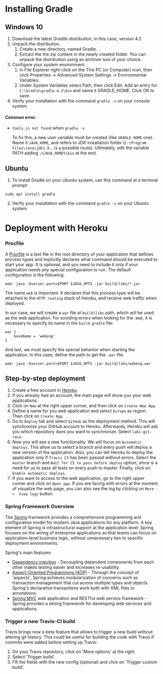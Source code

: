 # Installing Gradle

## Windows 10
1. Download the latest Gradlle distribution, in this case, version 4.2
1. Unpack the distribution.
	1. Create a new directory, named Gradle.
	1. Extract the the zip content in the newly created folder. You can unpack the distribution using an archiver tool of your choice.
1. Configure your system environment.
	1. In File Explorer right-click on the This PC (or Computer)  icon, then click Properties -> Advanced System Settings -> Environmental Variables.
	1. Under System Variables select Path, then click Edit. Add an entry for `C:\Gradle\gradle-4.2\bin` and name it GRADLE_HOME. Click OK to save.
1. Verify your installation with the command `gradle -v` on your console system

#### Common error.
* `tools.js not found` when `gradle -v`

    To fix this, a new user variable must be created (like `GRADLE_HOME` one).
    Name it `JAVA_HOME`, and refers to JDK installation folder (`C:\Program Files\Java\jdk1.8`... is a possible route).
    Ultimately, edit the variable PATH adding `;%JAVA_HOME%\bin` at the end.

## Ubuntu
1. To install Gradle on your Ubuntu system, use this command at a terminal prompt:
```
sudo apt install gradle
```

2. Verify your installation with the command `gradle -v` on your Ubuntu system

# Deployment with Heroku

### Procfile
A [Procfile](https://devcenter.heroku.com/articles/procfile) is a text file in the root directory of your application
that defines process types and explicitly declares what command should be executed to start your app.
It is optional, and you need to include it only if your application needs any special configuration to run.
The default configuration is the following:

```
web: java -Dserver.port=$PORT $JAVA_OPTS -jar build/libs/*.jar
```

The name `web` is important. It declares that this process type will be attached to the `HTTP routing` stack of Heroku,
and receive web traffic when deployed.

In our case, we will create a `war` file at `build\libs` path, which will be used as the web application. For avoiding
errors when looking for the .war, it is necessary to specify its name in the `build.gradle` file:
```
war {
    baseName = 'webeng'
}
```

And last, we must specify the special behavior when starting the application. In this case, define the path to get the `.war` file.


```
web: java -Dserver.port=$PORT $JAVA_OPTS -jar build/libs/webeng.war
```

## Step-by-step deployment
1. Create a free account in [Heroku](https://signup.heroku.com/).
1. If you already had an account, the main page will show you your web applications.
1. Click on `New` at the right upper corner, and then click on `Create New App`.
1. Define a name for you web application and select `Europe` as region. Then click on `Create App`.
1. Go to `Deploy` tab and select `GitHub` as the deployment method. This will synchronize your GitHub account to Heroku.
Afterwards, Heroku will ask you which repository does you want to synchronize. Select `lab1-git-race`.
1. Now you will see a new functionality. We will focus on `Automatic deploys`. This allow us to select a branch and every push
will deploy a new version of the application. Also, you can tell Heroku to deploy the application only if `Travis CI` has
been passed without errors. Select the `master` branch and `Wait for CI to pass before deploy` option, since is a need for us to
pass all tests on every push to master. Finally, click on `Enable automatic deploys`.
1. If you want to access to the web application, go to the right upper corner and click on `Open app`. If you are facing
with errors at the moment of visualize the web page, you can also see the log by clicking on `More ->  View logs` button

### Spring Framework Overview
The [Spring](https://spring.io/docs) framework provides a comprehensive programming and configuration model for modern Java applications for
any platform. A key element of Spring is infrastructural support at the application level: Spring focuses on the wiring
of enterprise applications so that teams can focus on application-level business logic, without unnecessary ties
to specific deployment environments.

Spring's main features:
* [Dependency injection](http://www.vogella.com/tutorials/SpringDependencyInjection/article.html) - Decoupling dependent components from each other makes testing easier and
        increases re-usability.
* [Aspect-Oriented Programming (AOP)](https://docs.spring.io/spring/docs/current/spring-framework-reference/html/aop.html) - Through the concept of 'aspects', Spring achieves modularization of 		concerns such as transaction management that cut across multiple types and objects. Spring's declarative transactions work both with XML files or annotations.
* [Spring MVC](https://docs.spring.io/spring/docs/current/spring-framework-reference/html/mvc.html) web application and RESTful web service framework - Spring provides a strong framework for developing
        web services and applications.

### Trigger a new Travis-CI build
Travis brings now a beta feature that allows to trigger a new build without altering git history. This could be useful for
building the code with Travis if commits were added before setting up Travis:
1. On your Travis repository, click on 'More options' at the right.
1. Select 'Trigger build'.
1. Fill the fields with the new config (optional) and click on 'Trigger custom build'.
